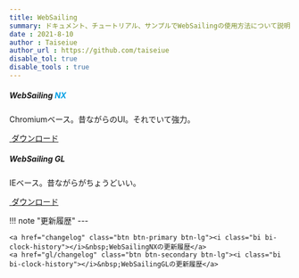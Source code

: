 ```yaml
---
title: WebSailing
summary: ドキュメント、チュートリアル、サンプルでWebSailingの使用方法について説明します。ユーザー、開発者、管理者向けの情報が含まれます。
date : 2021-8-10
author : Taiseiue
author_url : https://github.com/taiseiue
disable_tol: true
disable_tools : true
---
```

<div class="row">
  <div class="col-sm-6">
    <div class="card">
      <div class="card-body">
        <h5 class="card-title">WebSailing <span style="color:#02a0e5;">NX</span></h5>
        <p class="card-text">Chromiumベース。昔ながらのUI。それでいて強力。</p>
        <a href="https://download.wsoft.ws/WebSailing/NX" class="btn btn-primary"><i class="bi bi-download"></i>&nbsp;ダウンロード</a>
      </div>
    </div>
  </div>
  <div class="col-sm-6">
    <div class="card">
      <div class="card-body">
        <h5 class="card-title">WebSailing GL</h5>
        <p class="card-text">IEベース。昔ながらがちょうどいい。</p>
        <a href="https://download.wsoft.ws/WebSailing/GL" class="btn btn-secondary"><i class="bi bi-download"></i>&nbsp;ダウンロード</a>
      </div>
    </div>
  </div>
</div>

!!! note "更新履歴"
    ---
    
    <a href="changelog" class="btn btn-primary btn-lg"><i class="bi bi-clock-history"></i>&nbsp;WebSailingNXの更新履歴</a>
    <a href="gl/changelog" class="btn btn-secondary btn-lg"><i class="bi bi-clock-history"></i>&nbsp;WebSailingGLの更新履歴</a>
